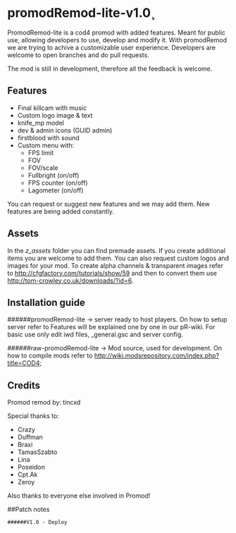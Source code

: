 # promodRemod-lite-v1.0¸
PromodRemod-lite is a cod4 promod with added features. Meant for public use, allowing developers to use, develop and modify it. With promodRemod we are trying to achive a customizable user experience. Developers are welcome to open branches and do pull requests.

The mod is still in development, therefore all the feedback is welcome.

## Features
- Final killcam with music
- Custom logo image & text
- knife_mp model
- dev & admin icons (GUID admin)
- firstblood with sound
- Custom menu with:
  - FPS limit
  - FOV 
  - FOV/scale
  - Fullbright (on/off)
  - FPS counter (on/off)
  - Lagometer (on/off)

You can request or suggest new features and we may add them.
New features are being added constantly.

## Assets
In the *z_assets* folder you can find premade assets. If you create additional items you are welcome to add them.
You can also request custom logos and images for your mod. To create alpha channels & transparent images refer to http://cfgfactory.com/tutorials/show/59 and then to convert them use http://tom-crowley.co.uk/downloads/?id=6.

## Installation guide
######promodRemod-lite -> server ready to host players.
On how to setup server refer to 
Features will be explained one by one in our pR-wiki.
For basic use only edit iwd files, _general.gsc and server config.

######raw-promodRemod-lite -> Mod source, used for development.
On how to compile mods refer to http://wiki.modsrepository.com/index.php?title=COD4;

## Credits
Promod remod by: tincxd

Special thanks to:
- Crazy
- Duffman
- Braxi
- TamasSzabto
- Lina
- Poseidon
- Cpt.Ak
- Zeroy     

Also thanks to everyone else involved in Promod!

##Patch notes
```
######V1.0 - Deploy 

```